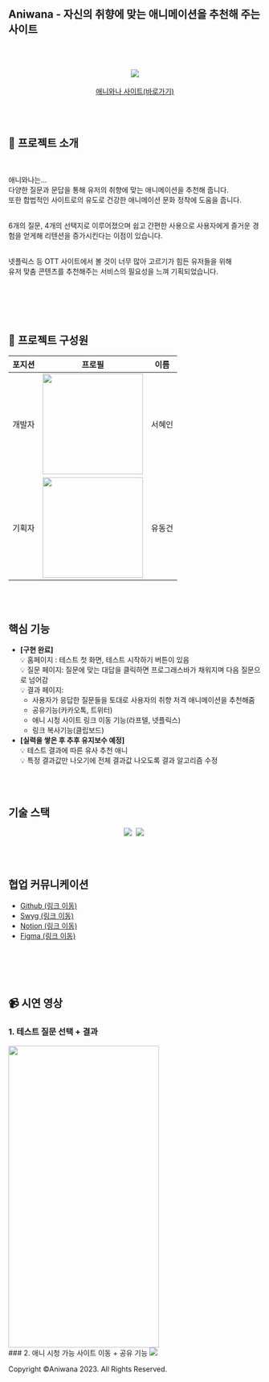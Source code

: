 <br><br>
## Aniwana - 자신의 취향에 맞는 애니메이션을 추천해 주는 사이트

<br><br>
<p align="center">
 <img src="https://github.com/puputia/Ani-wana/assets/87532431/9448f267-695a-49ce-845b-3a9b013dc051.png" />
<br><br>
<a href="https://aniwana.swygbro.com/">애니와나 사이트(바로가기)</a>
</p>
<br><br>

## 📱 프로젝트 소개
<br>
<p>
  애니와나는... <br>
  다양한 질문과 문답을 통해 유저의 취향에 맞는 애니메이션을 추천해 줍니다.<br>
  또한 합법적인 사이트로의 유도로 건강한 애니메이션 문화 정착에 도움을 줍니다. <br><br>

  6개의 질문, 4개의 선택지로 이루어졌으며 쉽고 간편한 사용으로 사용자에게 즐거운 경험을
  얻게해 리텐션을 증가시킨다는 이점이 있습니다.<br><br>

 넷플릭스 등 OTT 사이트에서 볼 것이 너무 많아 고르기가 힘든 유저들을 위해 <br>
 유저 맞춤 콘텐츠를 추천해주는 서비스의 필요성을 느껴 기획되었습니다.<br>
 </p>

<br><br>
<br><br>

## 🏅 프로젝트 구성원

|포지션|프로필|이름|
|----|-----|---|
|개발자|<img src="https://github.com/puputia/Ani-wana/assets/87532431/0707964b-b44a-45df-8ea2-ad65348106be.jpg" width="200" height="200" />|서혜인|
|기획자|<img src ="https://github.com/puputia/Ani-wana/assets/87532431/e79818a9-87ba-471f-9b72-83b7dbe118c9.jpg" width="200" height="200"/>|유동건|
 
<br><br>



## 핵심 기능 <br>
  + <strong>[구현 완료]</strong><br>
  💡 홈페이지 : 테스트 첫 화면, 테스트 시작하기 버튼이 있음<br>
  💡 질문 페이지: 질문에 맞는 대답을 클릭하면 프로그래스바가 채워지며 다음 질문으로 넘어감<br>
  💡 결과 페이지: 
     + 사용자가 응답한 질문들을 토대로 사용자의 취향 저격 애니메이션을 추천해줌<br>
     + 공유기능(카카오톡, 트위터)<br>
     + 애니 시청 사이트 링크 이동 기능(라프텔, 넷플릭스)<br>
     + 링크 복사기능(클립보드)
  + <strong>[실력을 쌓은 후 추후 유지보수 예정]</strong><br>
  💡 테스트 결과에 따른 유사 추천 애니<br>
  💡 특정 결과값만 나오기에 전체 결과값 나오도록 결과 알고리즘 수정<br>


<br><br>

## 기술 스택
 <p align="center">
   <img src="https://img.shields.io/badge/Javascript-ffb13b?style=flat-square&logo=javascript&logoColor=white"/></a>&nbsp 
   <img src="https://img.shields.io/badge/React-61DAFB?style=flat-square&logo=react&logoColor=white"/>&nbsp
</p>
<br><br>

## 협업 커뮤니케이션
+ <a href="https://github.com/puputia/Ani-wana/tree/main">Github (링크 이동)</a>
+ <a href="https://www.swygbro.com/contents/e32e1ca0-1423-4525-bcfe-0c9d412f3c4d">Swyg (링크 이동)</a>
+ <a href="https://speckled-origami-292.notion.site/e52171d824634ed98fd7227530a2afbe?pvs=4">Notion (링크 이동)</a>
+ <a href="https://www.figma.com/file/a5tSbRifLdcMKe2uFJr3U7/%EB%82%98%EC%9D%98-%EC%B7%A8%ED%96%A5-%EC%95%A0%EB%8B%88-%EC%B0%BE%EA%B8%B0?node-id=0%3A1&t=QenhiDvo384a3ZgY-1">Figma (링크 이동)</a>
<br>

 
 


<br><br>

## 📹 시연 영상 
### 1. 테스트 질문 선택 + 결과
<img src="https://github.com/puputia/Ani-wana/assets/87532431/af690990-7812-45a3-a246-f2cfd6f176f9.gif" width="300" height="600" />

<br/>
### 2. 애니 시청 가능 사이트 이동 + 공유 기능
<img src="https://github.com/puputia/Ani-wana/assets/87532431/5e2fa5e2-a239-4bdc-acf4-950ef888765f.gif"/>


Copyright ©Aniwana 2023. All Rights Reserved.
